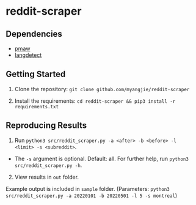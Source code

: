 # reddit-scraper

## Dependencies

* [pmaw](https://pypi.org/project/pmaw/)
* [langdetect](https://pypi.org/project/langdetect/)

## Getting Started

1. Clone the repository: `git clone github.com/myangjie/reddit-scraper`

2. Install the requirements: `cd reddit-scraper && pip3 install -r requirements.txt`

## Reproducing Results

1. Run `python3 src/reddit_scraper.py -a <after> -b <before> -l <limit> -s <subreddit>`.
* The `-s` argument is optional. Default: all. For further help, run `python3 src/reddit_scraper.py -h`.

2. View results in `out` folder.

Example output is included in `sample` folder. (Parameters: `python3 src/reddit_scraper.py -a 20220101 -b 20220501 -l 5 -s montreal`)
